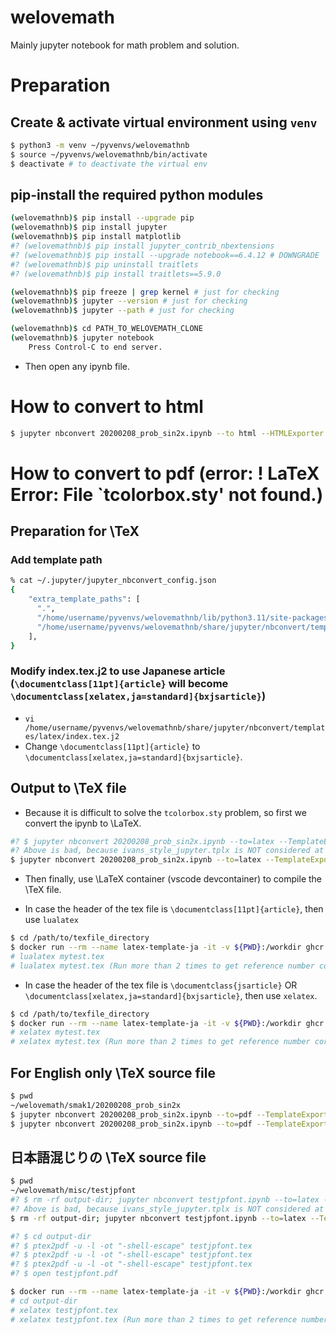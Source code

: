 welovemath
====

Mainly jupyter notebook for math problem and solution.

# Preparation

## Create & activate virtual environment using `venv`

```bash
$ python3 -m venv ~/pyvenvs/welovemathnb
$ source ~/pyvenvs/welovemathnb/bin/activate
$ deactivate # to deactivate the virtual env
```

## pip-install the required python modules

```bash
(welovemathnb)$ pip install --upgrade pip
(welovemathnb)$ pip install jupyter
(welovemathnb)$ pip install matplotlib
#? (welovemathnb)$ pip install jupyter_contrib_nbextensions
#? (welovemathnb)$ pip install --upgrade notebook==6.4.12 # DOWNGRADE
#? (welovemathnb)$ pip uninstall traitlets
#? (welovemathnb)$ pip install traitlets==5.9.0

(welovemathnb)$ pip freeze | grep kernel # just for checking
(welovemathnb)$ jupyter --version # just for checking
(welovemathnb)$ jupyter --path # just for checking

(welovemathnb)$ cd PATH_TO_WELOVEMATH_CLONE
(welovemathnb)$ jupyter notebook
    Press Control-C to end server.
```

* Then open any ipynb file.

# How to convert to html

```bash
$ jupyter nbconvert 20200208_prob_sin2x.ipynb --to html --HTMLExporter.theme=dark --output asdf.html
```

# How to convert to pdf (error: ! LaTeX Error: File `tcolorbox.sty' not found.)

## Preparation for \TeX

### Add template path

```bash
% cat ~/.jupyter/jupyter_nbconvert_config.json
{
    "extra_template_paths": [
      ".",
      "/home/username/pyvenvs/welovemathnb/lib/python3.11/site-packages/jupyter_contrib_nbextensions/templates",
      "/home/username/pyvenvs/welovemathnb/share/jupyter/nbconvert/templates/latex" # Add this to solve "jinja2.exceptions.TemplateNotFound: index.tex.j2"
    ],
}
```

### Modify index.tex.j2 to use Japanese article (`\documentclass[11pt]{article}` will become `\documentclass[xelatex,ja=standard]{bxjsarticle}`)

* `vi /home/username/pyvenvs/welovemathnb/share/jupyter/nbconvert/templates/latex/index.tex.j2`
* Change `\documentclass[11pt]{article}` to `\documentclass[xelatex,ja=standard]{bxjsarticle}`.

## Output to \TeX file

* Because it is difficult to solve the `tcolorbox.sty` problem, so first we convert the ipynb to \LaTeX.

```bash
#? $ jupyter nbconvert 20200208_prob_sin2x.ipynb --to=latex --TemplateExporter.exclude_input=True --template=../../latex-tplx/ivans_style_jupyter.tplx --output="mytest"
#? Above is bad, because ivans_style_jupyter.tplx is NOT considered at all...
$ jupyter nbconvert 20200208_prob_sin2x.ipynb --to=latex --TemplateExporter.exclude_input=True --output="mytest"
```

* Then finally, use \LaTeX container (vscode devcontainer) to compile the \TeX file.

* In case the header of the tex file is `\documentclass[11pt]{article}`, then use `lualatex`

```bash
$ cd /path/to/texfile_directory
$ docker run --rm --name latex-template-ja -it -v ${PWD}:/workdir ghcr.io/being24/latex-docker
# lualatex mytest.tex
# lualatex mytest.tex (Run more than 2 times to get reference number correct)
```

* In case the header of the tex file is `\documentclass{jsarticle}` OR `\documentclass[xelatex,ja=standard]{bxjsarticle}`, then use `xelatex`.

```bash
$ cd /path/to/texfile_directory
$ docker run --rm --name latex-template-ja -it -v ${PWD}:/workdir ghcr.io/being24/latex-docker
# xelatex mytest.tex
# xelatex mytest.tex (Run more than 2 times to get reference number correct)
```

## For English only \TeX source file

```bash
$ pwd
~/welovemath/smak1/20200208_prob_sin2x
$ jupyter nbconvert 20200208_prob_sin2x.ipynb --to=pdf --TemplateExporter.exclude_input=True --template=../../latex-tplx/ivans_style_jupyter.tplx && open 20200208_prob_sin2x.pdf
$ jupyter nbconvert 20200208_prob_sin2x.ipynb --to=pdf --TemplateExporter.exclude_input=True --template=../../latex-tplx/ivans_style_jupyter.tplx --output="mytest" --debug
```

## 日本語混じりの \TeX source file

```bash
$ pwd
~/welovemath/misc/testjpfont
#? $ rm -rf output-dir; jupyter nbconvert testjpfont.ipynb --to=latex --TemplateExporter.exclude_input=True --template=../../latex-tplx/ivans_jsarticle.tplx --output-dir=output-dir
#? Above is bad, because ivans_style_jupyter.tplx is NOT considered at all...
$ rm -rf output-dir; jupyter nbconvert testjpfont.ipynb --to=latex --TemplateExporter.exclude_input=True --output-dir=output-dir

#? $ cd output-dir
#? $ ptex2pdf -u -l -ot "-shell-escape" testjpfont.tex
#? $ ptex2pdf -u -l -ot "-shell-escape" testjpfont.tex
#? $ ptex2pdf -u -l -ot "-shell-escape" testjpfont.tex
#? $ open testjpfont.pdf

$ docker run --rm --name latex-template-ja -it -v ${PWD}:/workdir ghcr.io/being24/latex-docker
# cd output-dir
# xelatex testjpfont.tex
# xelatex testjpfont.tex (Run more than 2 times to get reference number correct)
```
